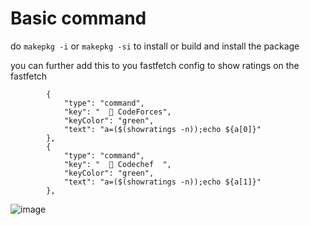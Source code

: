 # Basic command

do 
`makepkg -i` or `makepkg -si` to install or build and install the package

you can further add this to you fastfetch config to show ratings on the fastfetch 

```
        {
            "type": "command",
            "key": "   CodeForces",
            "keyColor": "green",
            "text": "a=($(showratings -n));echo ${a[0]}"
        },
        {
            "type": "command",
            "key": "  󰭼 Codechef  ",
            "keyColor": "green",
            "text": "a=($(showratings -n));echo ${a[1]}"
        },
```
![image](https://github.com/user-attachments/assets/85931cdc-4068-4c3f-b562-150ff453bc9b)
